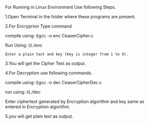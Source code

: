 For Running in Linux Environment Use following Steps.

1.Open Terminal in the folder where these programs are present.

2.For Encryprion Type command

  compile using:        i)gcc -o enc CeaserCipher.c
  
  Run Using:            ii)./enc
  
    Enter a plain text and key (Key is integer from 1 to 9).
    
3.You will get the Cipher Text as output.


4.For Decryption use following commands.

  compile using:        i)gcc -o dec CeaserCipherDec.c
  
  run using:            ii)./dec

Enter ciphertext generated by Encryption algorithm and key same as entered in Encryption algorithm.

5.you will get plain text as output.

